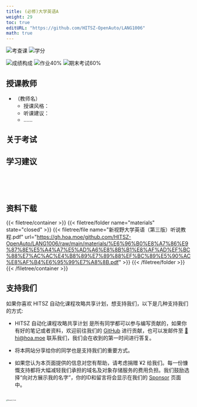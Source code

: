 ```yaml
---
title: (必修)大学英语A
weight: 29
toc: true
editURL: "https://github.com/HITSZ-OpenAuto/LANG1006"
math: true
---
```


<!--
1. 通过 [Shields.io](https://shields.io/) 生成如下的徽章，标注课程的基本信息。
2. 请根据课程的具体内容增删仓库的子文件夹。子文件夹建议使用小写英文，并且添加 README.md。
3. 关于课程的描述可以不止以下几个方面，酌情增删。
4. hoa.moe 生成本课程对应页面后，请将页面链接复制到 GitHub 仓库的 About/Website 中。
5. 可以在 GitHub 页面的 About/Topics 中为课程添加话题名称。
-->

![考查课](https://img.shields.io/badge/%E8%80%83%E6%9F%A5%E8%AF%BE-green)
![学分](https://img.shields.io/badge/%E5%AD%A6%E5%88%86-2-moccasin)

![成绩构成](https://img.shields.io/badge/%E6%88%90%E7%BB%A9%E6%9E%84%E6%88%90-gold)
![作业40%](https://img.shields.io/badge/%E4%BD%9C%E4%B8%9A-40%25-wheat)
![期末考试60%](https://img.shields.io/badge/%E6%9C%9F%E6%9C%AB%E8%80%83%E8%AF%95-60%25-wheat)


## 授课教师

- （教师名）
  - 授课风格：
  - 听课建议：
  - ……

## 关于考试

## 学习建议
<br>
<br>
<br>


## 资料下载

{{< filetree/container >}}
  {{< filetree/folder name="materials" state="closed" >}}
    {{< filetree/file name="新视野大学英语（第三版）听说教程.pdf" url="https://gh.hoa.moe/github.com/HITSZ-OpenAuto/LANG1006/raw/main/materials/%E6%96%B0%E8%A7%86%E9%87%8E%E5%A4%A7%E5%AD%A6%E8%8B%B1%E8%AF%AD%EF%BC%88%E7%AC%AC%E4%B8%89%E7%89%88%EF%BC%89%E5%90%AC%E8%AF%B4%E6%95%99%E7%A8%8B.pdf" >}}
  {{< /filetree/folder >}}
{{< /filetree/container >}}
<br>


## 支持我们

如果你喜欢 HITSZ 自动化课程攻略共享计划，想支持我们，以下是几种支持我们的方式:

- HITSZ 自动化课程攻略共享计划 是所有同学都可以参与编写贡献的，如果你有好的笔记或者资料，欢迎前往我们的 [GitHub](https://github.com/HITSZ-OpenAuto) 进行贡献，也可以发邮件至 [📮hi@hoa.moe](mailto:hi@hoa.moe) 联系我们，我们会在收到的第一时间进行答复。

- 将本网站分享给你的同学也是支持我们的重要方式。

- 如果您认为本页面提供的信息对您有帮助，请考虑捐赠 ¥2 给我们。每一份慷慨支持都将大幅减轻我们承担的域名及对象存储服务的费用负担。我们鼓励选择“向对方展示我的名字”，你的ID和留言将会显示在我们的 [Sponsor](https://hoa.moe/sponsor/#捐助者) 页面中。

<br>
<img src="https://mitcher-1316637614.cos.ap-nanjing.myqcloud.com/hoa/20231112170457.png?imageSlim" alt="Reward_Code" style="zoom:25%; display: block; margin: 0 auto;" />
